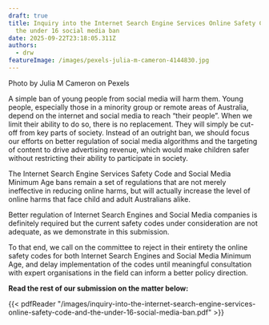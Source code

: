 ```yaml
---
draft: true
title: Inquiry into the Internet Search Engine Services Online Safety Code and
  the under 16 social media ban
date: 2025-09-22T23:18:05.311Z
authors:
  - drw
featureImage: /images/pexels-julia-m-cameron-4144830.jpg
---
```

Photo by Julia M Cameron on Pexels

A simple ban of young people from social media will harm them. Young people, especially those in a minority group or remote areas of Australia, depend on the internet and social media to reach “their people”. When we limit their ability to do so, there is no replacement. They will simply be cut-off from key parts of society.  Instead of an outright ban, we should focus our efforts on better regulation of social media algorithms and the targeting of content to drive advertising revenue, which would make children safer without restricting their ability to participate in society. 

The Internet Search Engine Services Safety Code and Social Media Minimum Age bans remain a set of regulations that are not merely ineffective in reducing online harms, but will actually increase the level of online harms that face child and adult Australians alike. 

Better regulation of Internet Search Engines and Social Media companies is definitely required but the current safety codes under consideration are not adequate, as we demonstrate in this submission. 

To that end, we call on the committee to reject in their entirety the online safety codes for both Internet Search Engines and Social Media Minimum Age, and delay implementation of the codes until meaningful consultation with expert organisations in the field can inform a better policy direction. 

**Read the rest of our submission on the matter below:**

{{< pdfReader "/images/inquiry-into-the-internet-search-engine-services-online-safety-code-and-the-under-16-social-media-ban.pdf" >}}